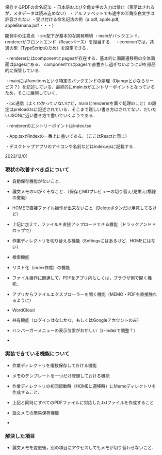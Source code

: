 保存するPDFの命名記法
・日本語および全角文字の入力は禁止（表示はされるが，メタデータは読み込めない）
・アルファベットでも途中の半角空白文字は許容されない
・受け付ける命名記法の例（a.pdf, apple.pdf, appleBanana.pdf・・・）

開発中の注意点
・src配下が基本的な開発環境
・mainがバックエンド，rendererがフロントエンド（Reactベース）を担当する．
・commonでは，共通の型（TypeScriptのため）を設定できる．

・rendererにはcomponentとpagesが存在する．基本的に画面遷移用の全体画面はpagesにある．
componentではpagesで直書きし過ぎないようにUIを部品的に保管している．

・mainにはfunctionsという特定のバックエンドの処理（Djangoとかならサービス？）を記述している．最終的にmain.tsがエントリーポイントとなっているため，そこに展開していく．

・ipc通信（よくわかっていないけど，mainとrendererを繋ぐ処理のこと）の設定はpreload.tsに記述されている．そこまで難しい書き方はされてない．だいたいJSONに近い書き方で書いていくようである．

・rendererのエントリーポイントはindex.tsx

・App.tsxがindexの一番上に書いてある．（ここはReactと同じ）

・デスクトップアプリのアイコンや名前などはindex.ejsに記載する．

2023/12/01

### 現状の改善すべき点について

- 自動保存機能がないこと．
- 論文メモのUIがくそなこと．（保存とMDプレビューの切り替え/見栄え/横線の撤廃）
- HOMEで直接ファイル操作が出来ないこと（Deleteボタンだけ用意してるけど）
- 上記に加えて，ファイルを直接アップロードできる機能（ドラックアンドドロップで）
- 作業ディレクトリを切り替える機能（Settingsにはあるけど．HOMEにはない）
- 検索機能
- リスト化（index作成）の機能
- ファイル操作に関連して，PDFをアプリ内もしくは，ブラウザ側で開く機能．
- アプリからファイルエクスプローラーを開く機能（MEMO・PDFを直接触れるように）
- WordCloud
- 共有機能（ログインはなしかな，もしくはGoogleアカウントのみ）
- ハンバーガーメニューの表示位置がおかしい（z-indexで調整？）

-

### 実装できている機能について

- 作業ディレクトリを複数保存しておける機能
- メモのテンプレートを一つだけ登録しておける機能
- 作業ディレクトリの初回起動時（HOMEに遷移時）にMemoディレクトリを作成すること．
- 上記と同時にすべてのPDFファイルに対応した.txtファイルを作成すること
- 論文メモの簡易保存機能

-

### 解決した項目

- 論文メモを変更後，別の項目にアクセスしてもメモが切り替わらないこと．
